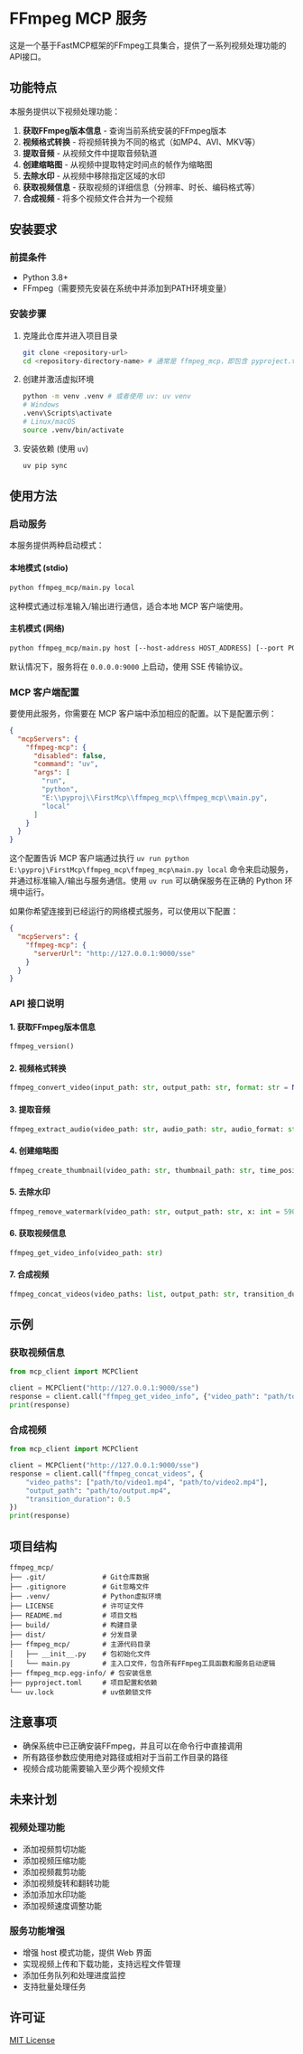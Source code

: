 # FFmpeg MCP 服务

这是一个基于FastMCP框架的FFmpeg工具集合，提供了一系列视频处理功能的API接口。

## 功能特点

本服务提供以下视频处理功能：

1. **获取FFmpeg版本信息** - 查询当前系统安装的FFmpeg版本
2. **视频格式转换** - 将视频转换为不同的格式（如MP4、AVI、MKV等）
3. **提取音频** - 从视频文件中提取音频轨道
4. **创建缩略图** - 从视频中提取特定时间点的帧作为缩略图
5. **去除水印** - 从视频中移除指定区域的水印
6. **获取视频信息** - 获取视频的详细信息（分辨率、时长、编码格式等）
7. **合成视频** - 将多个视频文件合并为一个视频

## 安装要求

### 前提条件

- Python 3.8+
- FFmpeg（需要预先安装在系统中并添加到PATH环境变量）

### 安装步骤

1. 克隆此仓库并进入项目目录
   ```bash
   git clone <repository-url>
   cd <repository-directory-name> # 通常是 ffmpeg_mcp，即包含 pyproject.toml 的目录
   ```

2. 创建并激活虚拟环境
   ```bash
   python -m venv .venv # 或者使用 uv: uv venv
   # Windows
   .venv\Scripts\activate
   # Linux/macOS
   source .venv/bin/activate
   ```

3. 安装依赖 (使用 `uv`)
   ```bash
   uv pip sync
   ```

## 使用方法

### 启动服务

本服务提供两种启动模式：

#### 本地模式 (stdio)

```bash
python ffmpeg_mcp/main.py local
```

这种模式通过标准输入/输出进行通信，适合本地 MCP 客户端使用。

#### 主机模式 (网络)

```bash
python ffmpeg_mcp/main.py host [--host-address HOST_ADDRESS] [--port PORT]
```

默认情况下，服务将在 `0.0.0.0:9000` 上启动，使用 SSE 传输协议。

### MCP 客户端配置

要使用此服务，你需要在 MCP 客户端中添加相应的配置。以下是配置示例：

```json
{
  "mcpServers": {
    "ffmpeg-mcp": {
      "disabled": false,
      "command": "uv",
      "args": [
        "run",
        "python",
        "E:\\pyproj\\FirstMcp\\ffmpeg_mcp\\ffmpeg_mcp\\main.py",
        "local"
      ]
    }
  }
}
```

这个配置告诉 MCP 客户端通过执行 `uv run python E:\pyproj\FirstMcp\ffmpeg_mcp\ffmpeg_mcp\main.py local` 命令来启动服务，并通过标准输入/输出与服务通信。使用 `uv run` 可以确保服务在正确的 Python 环境中运行。

如果你希望连接到已经运行的网络模式服务，可以使用以下配置：

```json
{
  "mcpServers": {
    "ffmpeg-mcp": {
      "serverUrl": "http://127.0.0.1:9000/sse"
    }
  }
}
```

### API 接口说明

#### 1. 获取FFmpeg版本信息

```python
ffmpeg_version()
```

#### 2. 视频格式转换

```python
ffmpeg_convert_video(input_path: str, output_path: str, format: str = None)
```

#### 3. 提取音频

```python
ffmpeg_extract_audio(video_path: str, audio_path: str, audio_format: str = "mp3")
```

#### 4. 创建缩略图

```python
ffmpeg_create_thumbnail(video_path: str, thumbnail_path: str, time_position: str = "00:00:05")
```

#### 5. 去除水印

```python
ffmpeg_remove_watermark(video_path: str, output_path: str, x: int = 590, y: int = 1200, width: int = 100, height: int = 40)
```

#### 6. 获取视频信息

```python
ffmpeg_get_video_info(video_path: str)
```

#### 7. 合成视频

```python
ffmpeg_concat_videos(video_paths: list, output_path: str, transition_duration: float = 0.5)
```

## 示例

### 获取视频信息

```python
from mcp_client import MCPClient

client = MCPClient("http://127.0.0.1:9000/sse")
response = client.call("ffmpeg_get_video_info", {"video_path": "path/to/video.mp4"})
print(response)
```

### 合成视频

```python
from mcp_client import MCPClient

client = MCPClient("http://127.0.0.1:9000/sse")
response = client.call("ffmpeg_concat_videos", {
    "video_paths": ["path/to/video1.mp4", "path/to/video2.mp4"],
    "output_path": "path/to/output.mp4",
    "transition_duration": 0.5
})
print(response)
```

## 项目结构

```
ffmpeg_mcp/
├── .git/              # Git仓库数据
├── .gitignore         # Git忽略文件
├── .venv/             # Python虚拟环境
├── LICENSE            # 许可证文件
├── README.md          # 项目文档
├── build/             # 构建目录
├── dist/              # 分发目录
├── ffmpeg_mcp/        # 主源代码目录
│   ├── __init__.py    # 包初始化文件
│   └── main.py        # 主入口文件，包含所有FFmpeg工具函数和服务启动逻辑
├── ffmpeg_mcp.egg-info/ # 包安装信息
├── pyproject.toml     # 项目配置和依赖
└── uv.lock            # uv依赖锁文件
```

## 注意事项

- 确保系统中已正确安装FFmpeg，并且可以在命令行中直接调用
- 所有路径参数应使用绝对路径或相对于当前工作目录的路径
- 视频合成功能需要输入至少两个视频文件

## 未来计划

### 视频处理功能

- 添加视频剪切功能
- 添加视频压缩功能
- 添加视频裁剪功能
- 添加视频旋转和翻转功能
- 添加添加水印功能
- 添加视频速度调整功能

### 服务功能增强

- 增强 host 模式功能，提供 Web 界面
- 实现视频上传和下载功能，支持远程文件管理
- 添加任务队列和处理进度监控
- 支持批量处理任务

## 许可证

[MIT License](LICENSE)
